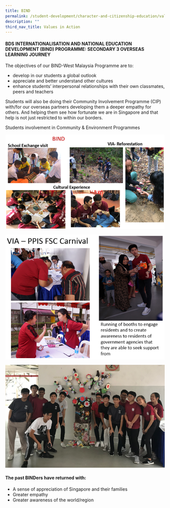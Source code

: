 ```yaml
---
title: BIND
permalink: /student-development/character-and-citizenship-education/values-in-action/bind
description: ""
third_nav_title: Values in Action
---
```

#### BDS INTERNATIONALISATION AND NATIONAL EDUCATION DEVELOPMENT (BIND) PROGRAMME: SECONDARY 3 OVERSEAS LEARNING JOURNEY

The objectives of our BIND-West Malaysia Programme are to: 
* develop in our students a global outlook
* appreciate and better understand other cultures
* enhance students’ interpersonal relationships with their own classmates, peers and teachers

Students will also be doing their Community Involvement Programme (CIP) with/for our overseas partners developing them a deeper empathy for others. And helping them see how fortunate we are in Singapore and that help is not just restricted to within our borders. 

Students involvement in Community & Environment Programmes

![BIND](/images/BIND2018.png)

![VIA](/images/VIA.png)

![VIA](/images/VIA2.png)

#### The past BINDers have returned with:

* A sense of appreciation of Singapore and their families
* Greater empathy
* Greater awareness of the world/region